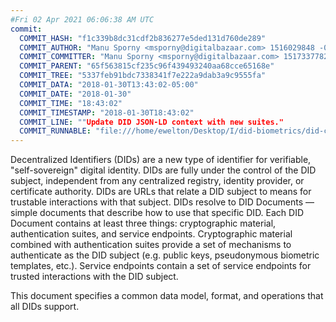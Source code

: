 ```yaml
---
#Fri 02 Apr 2021 06:06:38 AM UTC
commit:
  COMMIT_HASH: "f1c339b8dc31cdf2b836277e5ded131d760de289"
  COMMIT_AUTHOR: "Manu Sporny <msporny@digitalbazaar.com> 1516029848 -0500"
  COMMIT_COMMITTER: "Manu Sporny <msporny@digitalbazaar.com> 1517337782 -0500"
  COMMIT_PARENT: "65f563815cf235c96f439493240aa68cce65168e"
  COMMIT_TREE: "5337feb91bdc7338341f7e222a9dab3a9c9555fa"
  COMMIT_DATA: "2018-01-30T13:43:02-05:00"
  COMMIT_DATE: "2018-01-30"
  COMMIT_TIME: "18:43:02"
  COMMIT_TIMESTAMP: "2018-01-30T18:43:02"
  COMMIT_LINE: ""Update DID JSON-LD context with new suites."
  COMMIT_RUNNABLE: "file:///home/ewelton/Desktop/I/did-biometrics/did-core-dataset/analysis/gitinfo/f1c339b8dc31cdf2b836277e5ded131d760de289/snapshot/index.html"
---
```


<section id="abstract">
<p>
Decentralized Identifiers (DIDs) are a new type of identifier for
verifiable, "self-sovereign" digital identity. DIDs are fully under the
control of the DID subject, independent from any centralized registry,
identity provider, or certificate authority. DIDs are URLs that relate a
DID subject to means for trustable interactions with that subject. DIDs
resolve to DID Documents — simple documents that describe how to use that
specific DID. Each DID Document contains at least three things:
cryptographic material, authentication suites, and service endpoints.
Cryptographic material combined with authentication suites provide a set of
mechanisms to authenticate as the DID subject (e.g. public keys,
pseudonymous biometric templates, etc.). Service endpoints contain a set of
service endpoints for trusted interactions with the DID subject.
      </p>
<p>
This document specifies a common data model, format, and operations that all
DIDs support.
      </p>
</section>
